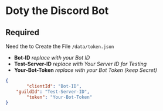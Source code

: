 # Doty the Discord Bot

## Required
Need the to Create the File ```/data/token.json```

* **Bot-ID** *replace with your Bot ID*
* **Test-Server-ID** *replace with Your Server ID for Testing*
* **Your-Bot-Token** *replace with your Bot Token (keep Secret)*
```JSON
{
     	"clientId": "Bot-ID",
	"guildId": "Test-Server-ID",
    	"token": "Your-Bot-Token"
}
```
